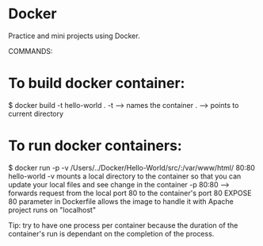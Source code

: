 # Docker
Practice and mini projects using Docker.

COMMANDS:

# To build docker container:
  $ docker build -t hello-world .
-t --> names the container
. --> points to current directory

# To run docker containers:
  $ docker run -p -v /Users/../Docker/Hello-World/src/:/var/www/html/ 80:80 hello-world
-v mounts a local directory to the container so that you can update your local files and see change in the container
-p 80:80 --> forwards request from the local port 80 to the container's port 80
EXPOSE 80 parameter in Dockerfile allows the image to handle it with Apache
project runs on "localhost"

Tip: try to have one process per container because the duration of the container's run is dependant on the completion of the process.
